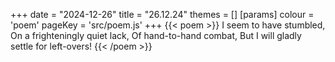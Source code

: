 +++
date = "2024-12-26"
title = "26.12.24"
themes = []
[params]
  colour = 'poem'
  pageKey = 'src/poem.js'
+++
{{< poem >}}
I seem to have stumbled,
On a frighteningly quiet lack,
Of hand-to-hand combat,
But I will gladly settle for left-overs!
{{< /poem >}}